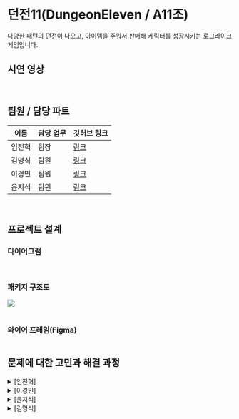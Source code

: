 # 던전11(DungeonEleven / A11조)

다양한 패턴의 던전이 나오고, 아이템을 주워서 판매해 케릭터를 성장시키는 로그라이크 게임입니다.


## 시연 영상



<br/>

## 팀원 / 담당 파트


|이름|담당 업무|깃허브 링크|
|------|---|---|
|임전혁|팀장|[링크](https://github.com/yarogono)|
|김명식|팀원|[링크](https://github.com/D0ryeon)|
|이경민|팀원|[링크](https://github.com/kminsmin)|
|윤지석|팀원|[링크](https://github.com/noyyo)|



<br/>


## 프로젝트 설계


### 다이어그램

<img src="">


<br/>
<br/>

### 패키지 구조도

<img src="https://github.com/yarogono/DungeonEleven/assets/70641418/3ad8f7c4-3420-4ff0-a996-c27bcf3abfed">

<br/>
<br/>

### 와이어 프레임(Figma)

<img src="">

<br/>

## 문제에 대한 고민과 해결 과정


<details>
<summary>[임전혁] </summary>
<div markdown="1">

</div>
</details>

<details>
<summary>[이경민] </summary>
<div markdown="1">

</div>
</details>

<details>
<summary>[윤지석] </summary>
<div markdown="1">

</div>
</details>

<details>
<summary>[김명식] </summary>
<div markdown="1">

</div>
</details>

